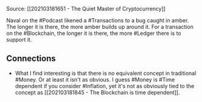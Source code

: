 Source: [[202103181651 - The Quiet Master of Cryptocurrency]]

Naval on the #Podcast likened a #Transactions to a bug caught in amber. The longer it is there, the more amber builds up around it. For a transaction on the #Blockchain, the longer it is there, the more #Ledger there is to support it. 

## Connections
- What I find interesting is that there is no equivalent concept in traditional #Money. Or at least it isn't as obvious. I guess #Money is #Time dependent if you consider #Inflation, yet it's not as obviously tied to the concept as [[202103181845 - The Blockchain is time dependent]]. 
